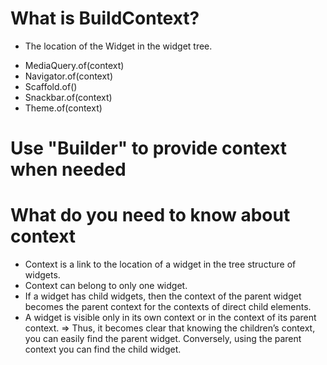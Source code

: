 # What is BuildContext?

- The location of the Widget in the widget tree.

+ MediaQuery.of(context)
+ Navigator.of(context)
+ Scaffold.of()
+ Snackbar.of(context)
+ Theme.of(context)

# Use "Builder" to provide context when needed

# What do you need to know about context
- Context is a link to the location of a widget in the tree structure of widgets.
- Context can belong to only one widget.
- If a widget has child widgets, then the context of the parent widget becomes the parent context for the contexts of direct child elements.
- A widget is visible only in its own context or in the context of its parent context.
=> Thus, it becomes clear that knowing the children’s context, you can easily find the parent widget. Conversely, using the parent context you can find the child widget.